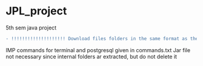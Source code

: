# JPL_project
5th sem java project
```diff
- !!!!!!!!!!!!!!!!!!!! Download files folders in the same format as the repo !!!!!!!!!!!!!!!!!!!!
```
IMP commands for terminal and postgresql given in commands.txt
Jar file not necessary since internal folders ar extracted, but do not delete it
